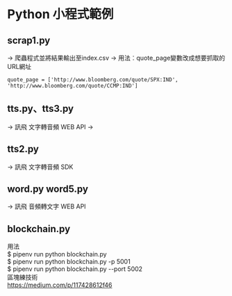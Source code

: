 # Python 小程式範例

## scrap1.py 
-> 爬蟲程式並將結果輸出至index.csv
-> 用法︰quote_page變數改成想要抓取的URL網址
```
quote_page = ['http://www.bloomberg.com/quote/SPX:IND', 'http://www.bloomberg.com/quote/CCMP:IND']
```

## tts.py、tts3.py 
-> 訊飛 文字轉音頻 WEB API
-> 

## tts2.py 
-> 訊飛 文字轉音頻 SDK

## word.py word5.py 
-> 訊飛 音頻轉文字 WEB API

## blockchain.py
用法<br>
$ pipenv run python blockchain.py<br>
$ pipenv run python blockchain.py -p 5001<br>
$ pipenv run python blockchain.py --port 5002<br>
區塊練技術<br>
https://medium.com/p/117428612f46<br>
